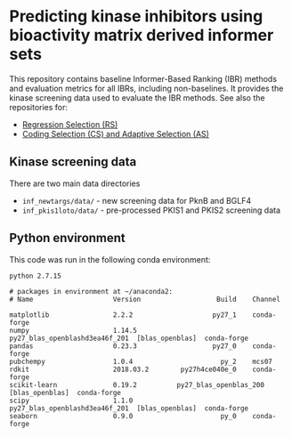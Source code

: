 # Predicting kinase inhibitors using bioactivity matrix derived informer sets
This repository contains baseline Informer-Based Ranking (IBR) methods and evaluation metrics for all IBRs, including non-baselines.
It provides the kinase screening data used to evaluate the IBR methods.
See also the repositories for:
- [Regression Selection (RS)](https://github.com/leepei/informer)
- [Coding Selection (CS) and Adaptive Selection (AS)](https://github.com/wiscstatman/esdd/tree/master/informRset)

## Kinase screening data
There are two main data directories
- `inf_newtargs/data/` - new screening data for PknB and BGLF4
- `inf_pkis1loto/data/` - pre-processed PKIS1 and PKIS2 screening data

## Python environment
This code was run in the following conda environment:
```
python 2.7.15

# packages in environment at ~/anaconda2:
# Name                    Version                   Build    Channel

matplotlib                2.2.2                    py27_1    conda-forge
numpy                     1.14.5          py27_blas_openblashd3ea46f_201  [blas_openblas]  conda-forge
pandas                    0.23.3                   py27_0    conda-forge
pubchempy                 1.0.4                      py_2    mcs07
rdkit                     2018.03.2        py27h4ce040e_0    conda-forge
scikit-learn              0.19.2          py27_blas_openblas_200  [blas_openblas]  conda-forge
scipy                     1.1.0           py27_blas_openblashd3ea46f_201  [blas_openblas]  conda-forge
seaborn                   0.9.0                      py_0    conda-forge
```
